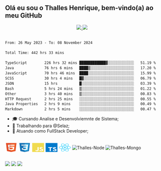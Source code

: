 ## Olá eu sou o Thalles Henrique, bem-vindo(a) ao meu GitHub

<div align="center">
  <a href="https://github.com/Thalles-HsA">
  <img height="180em" src="https://github-readme-stats.vercel.app/api?username=Thalles-HsA&show_icons=true&theme=radical&include_all_commits=true&count_private=true"/>
  <img height="180em" src="https://github-readme-stats.vercel.app/api/top-langs/?username=Thalles-HsA&exclude_repo=github-readme-stats,Pong,Freeway-JS&langs_count=5&theme=radical"/>
</div><br>
  
  <!--START_SECTION:waka-->

```txt
From: 26 May 2023 - To: 08 November 2024

Total Time: 442 hrs 33 mins

TypeScript        226 hrs 32 mins ████████████▓░░░░░░░░░░░░   51.19 %
Java              76 hrs 6 mins   ████▒░░░░░░░░░░░░░░░░░░░░   17.20 %
JavaScript        70 hrs 46 mins  ████░░░░░░░░░░░░░░░░░░░░░   15.99 %
SCSS              30 hrs 4 mins   █▓░░░░░░░░░░░░░░░░░░░░░░░   06.79 %
JSON              15 hrs          █░░░░░░░░░░░░░░░░░░░░░░░░   03.39 %
Bash              5 hrs 24 mins   ▒░░░░░░░░░░░░░░░░░░░░░░░░   01.22 %
Other             3 hrs 40 mins   ▒░░░░░░░░░░░░░░░░░░░░░░░░   00.83 %
HTTP Request      2 hrs 25 mins   ░░░░░░░░░░░░░░░░░░░░░░░░░   00.55 %
Java Properties   2 hrs 9 mins    ░░░░░░░░░░░░░░░░░░░░░░░░░   00.49 %
Markdown          2 hrs 5 mins    ░░░░░░░░░░░░░░░░░░░░░░░░░   00.47 %
```

<!--END_SECTION:waka-->

  - 🎓 Cursando Analise e Desenvolviemnte de Sistema;
  - 🌱 Trabalhando para @Selaz;
  - 🎯 Atuando como FullStack Developer;
 
<div style="display: inline_block"><br>
  <img align="center" alt="Thalles-HTML" height="30" width="40" src="https://raw.githubusercontent.com/devicons/devicon/master/icons/html5/html5-original.svg">
  <img align="center" alt="Thalles-CSS" height="30" width="40" src="https://raw.githubusercontent.com/devicons/devicon/master/icons/css3/css3-original.svg">
  <img align="center" alt="Thalles-Js" height="30" width="40" src="https://raw.githubusercontent.com/devicons/devicon/master/icons/javascript/javascript-plain.svg">
  <img align="center" alt="Thalles-Ts" height="30" width="40" src="https://raw.githubusercontent.com/devicons/devicon/master/icons/typescript/typescript-plain.svg">
  <img align="center" alt="Thalles-React" height="30" width="40" src="https://raw.githubusercontent.com/devicons/devicon/master/icons/react/react-original.svg">
  <img align="center" alt="Thalles-Node" height="30" width="40" src="https://cdn.jsdelivr.net/gh/devicons/devicon/icons/nodejs/nodejs-original.svg" />
  <img align="center" alt="Thalles-Mongo" height="30" width="40" src="https://cdn.jsdelivr.net/gh/devicons/devicon/icons/mongodb/mongodb-original.svg" />
  
</div>

 ##
  
<div>
  <a href="https://www.linkedin.com/in/thalles-hsa" target="_blank"><img src="https://img.shields.io/badge/-LinkedIn-%230077B5?style=for-the-badge&logo=linkedin&logoColor=white" target="_blank"></a> 
  <a href="https://instagram.com/thalleshsa" target="_blank"><img src="https://img.shields.io/badge/-Instagram-%23E4405F?style=for-the-badge&logo=instagram&logoColor=white" target="_blank"></a>
  <a href = "mailto:thsa.henrique@gmail.com"><img src="https://img.shields.io/badge/-Gmail-%23333?style=for-the-badge&logo=gmail&logoColor=white" target="_blank"></a>
   
</div>
